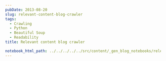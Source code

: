 ```yaml
---
pubDate: 2013-08-20
slug: relevant-content-blog-crawler
tags:
  - Crawling
  - Python
  - Beautiful Soup
  - Readability
title: Relevant content blog crawler

notebook_html_path: ../../../../../src/content/_gen_blog_notebooks/relevant-content-blog-crawler.html
---
```

